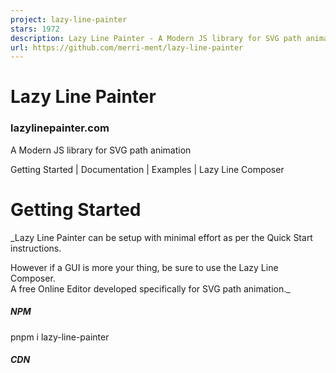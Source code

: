 ```yaml
---
project: lazy-line-painter
stars: 1972
description: Lazy Line Painter - A Modern JS library for SVG path animation
url: https://github.com/merri-ment/lazy-line-painter
---
```


Lazy Line Painter
=================

### lazylinepainter.com

A Modern JS library for SVG path animation

Getting Started | Documentation | Examples | Lazy Line Composer

  
  

Getting Started
===============

_Lazy Line Painter can be setup with minimal effort as per the Quick Start instructions.  
  
However if a GUI is more your thing, be sure to use the Lazy Line Composer.  
A free Online Editor developed specifically for SVG path animation._

  

##### NPM  

pnpm i lazy\-line\-painter

##### CDN  

<script src\="https://cdn.jsdelivr.net/npm/lazy-line-painter@2.0.3/lib/lazy-line-painter-2.0.3.min.js"\></script\>

##### DOWNLOAD  

<script src\="./libs/lazylinepainter-2.0.3.js"\></script\>

  
  

### Quick Start

The most basic, no-frills implementation;

// import LazyLinePainter
import LazyLinePainter from "lazy-line-painter";

// select your svg
const el \= document.querySelector("#my-svg");

// initialise & configure LazyLinePainter
const myAnimation \= new LazyLinePainter(el, { strokeWidth: 10 });

// paint! :)
myAnimation.paint();

  
  

Documentation
=============

  

### Configuration

##### Configure on initialisation

On initialise you can pass lazylinepainter a config object as an argument containing the attritubes you wish to alter across the entire svg.  
All config properties are optional.  
Style attributes set in the config will override css styles.

const config \= {

	// style properties
	'strokeWidth'     // Adjust width of stroke
	'strokeColor'     // Adjust stroke color
	'strokeCap'       // Adjust stroke cap  - butt  | round | square
	'strokeJoin'      // Adjust stroke join - miter | round | bevel
	'strokeOpacity'   // Adjust stroke opacity 0 - 1
	'strokeDash'      // Adjust stroke dash - '5, 5'

	// animation properties
	'delay'           // Delay before animation starts
	'reverse'         // reverse playback
	'ease'            // penner easing - easeExpoOut / easeExpoInOut / easeExpoIn etc
	'repeat'          // number of additional plays, -1 for loop
}

const svg \= document.querySelector('#my-svg')
const myAnimation \= new LazyLinePainter(svg, config)

  

##### Configure individual paths

Data attributes can be used to configure style & animation properties on individual paths in the SVG.  
Data attributes will override both css styles & initialisation config style attributes.  

<path 

  // style 
  data-llp-stroke-width="10"
  data-llp-stroke-color="#000000"
  data-llp-stroke-opacity="0.5" 
  data-llp-stroke-cap="rounded" 
  data-llp-stroke-join="mitre" 

  // animation
  data-llp-stroke-dash="\[2,2\]" 
  data-llp-duration="200" // (ms)
  data-llp-delay="200" // delay offset from start of timeline (ms)
  data-llp-reverse="true" (default = "false") 
  data-llp-ease="easeInOutQuad" (default = 'easeLinear') 

  />

  
  

### API Reference

#### Methods

**Paint** - accepts optional playback arguments - reverse, ease, delay

const reverse \= true;
const ease \= "easeExpoOut";
const delay \= 200;
myAnimation.paint({ reverse, ease, delay });

**Erase** - paint can still be called on the element after it has been erased;

myAnimation.erase();

**Pause**

myAnimation.pause();

**Resume**

myAnimation.resume();

**Progress**

// set - \[0 - 1\]
myAnimation.progress(value);

// get
const progress \= myAnimation.progress();
console.log(progress);

**Destroy** - destroys svg & lazyline instance

myAnimation.destroy();

  
  

#### Events

##### Handle events across entire animation

myAnimation.on("start", () \=> {});
myAnimation.on("update", () \=> {});
myAnimation.on("complete", () \=> {});

##### Handle all events

Called for each shape animated within the svg.  
event argument contains shape properties.

myAnimation.on('start:all', (event) \=> {});
myAnimation.on('update:all', (event) \=> { console.log(event.progress); // \[0-1\] });
myAnimation.on('complete:all', (event) \=> {});

##### Handle targeted events.

Listen to events on specific shapes by adding the shape-id after the colon.  
event argument contains shape properties.

myAnimation.on("start:id", (event) \=> {});
myAnimation.on("update:id", (event) \=> {});
myAnimation.on("complete:id", (event) \=> {});

##### Timeline playback events

myAnimation.on("pause", () \=> {});
myAnimation.on("resume", () \=> {});
myAnimation.on("erase", () \=> {});

  
  

Examples
========

-   Hello World Example
-   Event Example
-   Set Example
-   Playback Options

  
  

Changelog
---------

_Refer to Release notes for entire Changelog_

  
  

Author
------

https://merriment.info/
